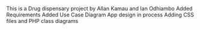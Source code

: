 This is a Drug dispensary project by Allan Kamau and Ian Odhiambo
Added Requirements
Added Use Case Diagram
App design in process
Adding CSS files and PHP class diagrams

